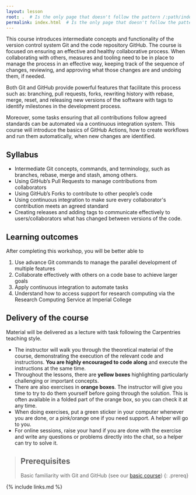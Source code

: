 ```yaml
---
layout: lesson
root: .  # Is the only page that doesn't follow the pattern /:path/index.html
permalink: index.html  # Is the only page that doesn't follow the pattern /:path/index.html
---
```


This course introduces intermediate concepts and functionality of the version control
system Git and the code repository GitHub. The course is focused on ensuring an effective and healthy
collaborative process. When collaborating with others, measures and tooling need to be
in place to manage the process in an effective way, keeping track of the sequence of
changes, reviewing, and approving what those changes are and undoing them, if needed.

Both Git and GitHub provide powerful features that facilitate this process such as:
branching, pull requests, forks, rewriting history with rebase, merge, reset, and
releasing new versions of the software with tags to identify milestones in the
development process.

Moreover, some tasks ensuring that all contributions follow agreed standards can be
automated via a continuous integration system. This course will introduce the basics of
GitHub Actions, how to create workflows and run them automatically, when new changes are
identified.

## Syllabus

- Intermediate Git concepts, commands, and terminology, such as branches, rebase, merge and stash, among others.
- Using GitHub’s Pull Requests to manage contributions from collaborators
- Using GitHub’s Forks to contribute to other people’s code
- Using continuous integration to make sure every collaborator's contribution meets an agreed standard
- Creating releases and adding tags to communicate effectively to users/collaborators what has changed between versions of the code.

## Learning outcomes

After completing this workshop, you will be better able to

1. Use advance Git commands to manage the parallel development of multiple features
2. Collaborate effectively with others on a code base to achieve larger goals
3. Apply continuous integration to automate tasks
4. Understand how to access support for research computing via the Research Computing Service at Imperial College

## Delivery of the course

Material will be delivered as a lecture with task following the Carpentries teaching
style.

- The instructor will walk you through the theoretical material of the course,
 demonstrating the execution of the relevant code and instructions. **You are highly encouraged to
  code along** and execute the instructions at the same time.
- Throughout the lessons, there are **yellow boxes** highlighting particularly challenging
  or important concepts.
- There are also exercises in **orange boxes**. The instructor will give you time to try
  to do them yourself before going through the solution. This is often available in a
  folded part of the orange box, so you can check it at any time.
- When doing exercises, put a green sticker in your computer whenever you are done, or a
  pink/orange one if you need support. A helper will go to you.
- For online sessions, raise your hand if you are done with the exercise and write
 any questions or problems directly into the chat, so a helper can try to solve it.

> ## Prerequisites
>
> Basic familiarity with Git and GitHub (see our [basic course](https://imperialcollegelondon.github.io/grad_school_git_course/))
{: .prereq}

{% include links.md %}
